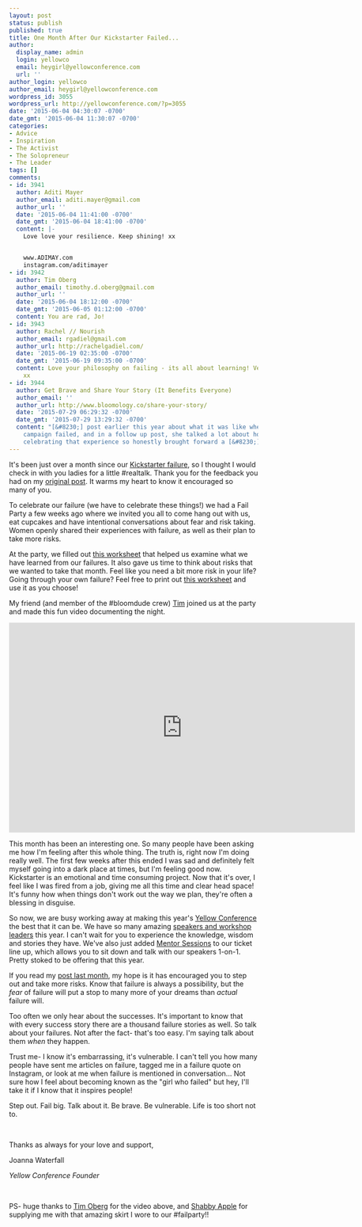 ```yaml
---
layout: post
status: publish
published: true
title: One Month After Our Kickstarter Failed...
author:
  display_name: admin
  login: yellowco
  email: heygirl@yellowconference.com
  url: ''
author_login: yellowco
author_email: heygirl@yellowconference.com
wordpress_id: 3055
wordpress_url: http://yellowconference.com/?p=3055
date: '2015-06-04 04:30:07 -0700'
date_gmt: '2015-06-04 11:30:07 -0700'
categories:
- Advice
- Inspiration
- The Activist
- The Solopreneur
- The Leader
tags: []
comments:
- id: 3941
  author: Aditi Mayer
  author_email: aditi.mayer@gmail.com
  author_url: ''
  date: '2015-06-04 11:41:00 -0700'
  date_gmt: '2015-06-04 18:41:00 -0700'
  content: |-
    Love love your resilience. Keep shining! xx


    www.ADIMAY.com
    instagram.com/aditimayer
- id: 3942
  author: Tim Oberg
  author_email: timothy.d.oberg@gmail.com
  author_url: ''
  date: '2015-06-04 18:12:00 -0700'
  date_gmt: '2015-06-05 01:12:00 -0700'
  content: You are rad, Jo!
- id: 3943
  author: Rachel // Nourish
  author_email: rgadiel@gmail.com
  author_url: http://rachelgadiel.com/
  date: '2015-06-19 02:35:00 -0700'
  date_gmt: '2015-06-19 09:35:00 -0700'
  content: Love your philosophy on failing - its all about learning! Very inspiring
    xx
- id: 3944
  author: Get Brave and Share Your Story (It Benefits Everyone)
  author_email: ''
  author_url: http://www.bloomology.co/share-your-story/
  date: '2015-07-29 06:29:32 -0700'
  date_gmt: '2015-07-29 13:29:32 -0700'
  content: "[&#8230;] post earlier this year about what it was like when their Kickstarter
    campaign failed, and in a follow up post, she talked a lot about how sharing and
    celebrating that experience so honestly brought forward a [&#8230;]"
---
```

<p>It's been just over a month since our <a href="http://yellowconference.com/freetofail/" target="_blank">Kickstarter failure</a>, so I thought I would check in with you ladies for a little #realtalk. Thank you for&nbsp;the feedback you had on&nbsp;my <a href="http://yellowconference.com/freetofail/" target="_blank">original post</a>. It warms my heart to know it encouraged so many&nbsp;of you.</p>
<p>To celebrate our failure (we have to celebrate these things!) we had a Fail Party a few weeks ago where we invited you all&nbsp;to come hang out with us, eat cupcakes and have intentional conversations&nbsp;about fear and&nbsp;risk taking. Women openly shared their experiences with failure, as well as their plan to take more risks.</p>
<p>At the party, we filled out <a href="http://yellowconference.com/wp-content/uploads/2015/06/FAIL_EXERCISE_BLOG.pdf" target="_blank">this worksheet</a> that helped us examine what we have learned from our failures. It also gave&nbsp;us time to think about risks that we wanted to take that month. Feel like you need a bit more risk in your life? Going through your own failure? Feel free to print out <a href="http://yellowconference.com/wp-content/uploads/2015/06/FAIL_EXERCISE_BLOG.pdf" target="_blank">this worksheet</a> and use it as you choose!</p>
<p>My friend (and member of the&nbsp;#bloomdude crew) <a href="http://timoberg.com/" target="_blank">Tim</a> joined us at the party and made this fun video documenting the night.</p>
<p><iframe src="https://www.youtube.com/embed/a7UzCGbCLzY" width="700" height="424" frameborder="0" allowfullscreen="allowfullscreen"></iframe></p>
<p>This month has been an interesting one. So many people have been asking me how I'm feeling&nbsp;after this whole thing. The truth is, right now I'm doing really well. The first few weeks after this ended I was sad and definitely felt myself going into a dark place at times, but I'm feeling good now. Kickstarter is an&nbsp;emotional and time consuming project. Now that it's over, I feel like I was fired from a job, giving me all this time and clear head space! It's funny how when&nbsp;things don't work out the way we plan, they're&nbsp;often a blessing in disguise.</p>
<p>So now, we are busy working away at making this year's <a href="http://yellowconference.com/" target="_blank">Yellow Conference</a> the best that it can be. We have so many amazing <a href="http://yellowconference.com/#2015-speakers" target="_blank">speakers and workshop leaders</a> this year. I can't wait for you to experience the knowledge, wisdom and stories they have. We've also just added <a href="http://yellowconference.com/mentor-sessions" target="_blank">Mentor Sessions</a> to our ticket line up, which allows you to sit down and talk with our speakers 1-on-1. Pretty stoked to be offering that this year.</p>
<p>If you read my <a href="http://yellowconference.com/freetofail/" target="_blank">post last month</a>, my hope is&nbsp;it has encouraged&nbsp;you to step out and take more risks. Know&nbsp;that failure is always a possibility,&nbsp;but&nbsp;the <em>fear</em> of failure will put a stop to&nbsp;many more of your dreams than <em>actual</em> failure will.</p>
<p>Too often we only hear about the successes. It's important&nbsp;to know that with every success story there are a thousand failure stories as well. So talk about your failures. Not after the fact- that's too easy. I'm saying talk about them&nbsp;<em>when</em> they happen.</p>
<p>Trust me- I know it's embarrassing, it's vulnerable. I can't tell you how many people have sent me articles on failure, tagged me in a failure quote on Instagram, or look at&nbsp;me when failure is mentioned in conversation... Not sure how I feel about becoming known as the "girl who failed" but hey, I'll take it if I know that it inspires people!</p>
<p>Step out. Fail big. Talk about it. Be brave. Be vulnerable. Life is too short not to.</p>
<p>&nbsp;</p>
<p>Thanks as always for your love and support,</p>
<p>Joanna Waterfall</p>
<p><em>Yellow Conference Founder</em></p>
<p>&nbsp;</p>
<p>PS- huge thanks to <a href="http://timoberg.com/" target="_blank">Tim Oberg</a> for the video above, and <a href="http://www.shabbyapple.com/" target="_blank">Shabby Apple</a> for supplying me with that amazing skirt I wore to our #failparty!!</p>
